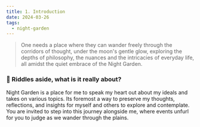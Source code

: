 ```yaml
---
title: 1. Introduction
date: 2024-03-26
tags:
  - night-garden
---
```


> One needs a place where they can wander freely through the corridors of thought, under the moon's gentle glow, exploring the depths of philosophy, the nuances and the intricacies of everyday life, all amidst the quiet embrace of the Night Garden. 

### 🌙 Riddles aside, what is it really about?

Night Garden is a place for me to speak my heart out about my ideals and takes on various topics. Its foremost a way to preserve my thoughts, reflections, and insights for myself and others to explore and contemplate. You are invited to step into this journey alongside me, where events unfurl for you to judge as we wander through the plains.